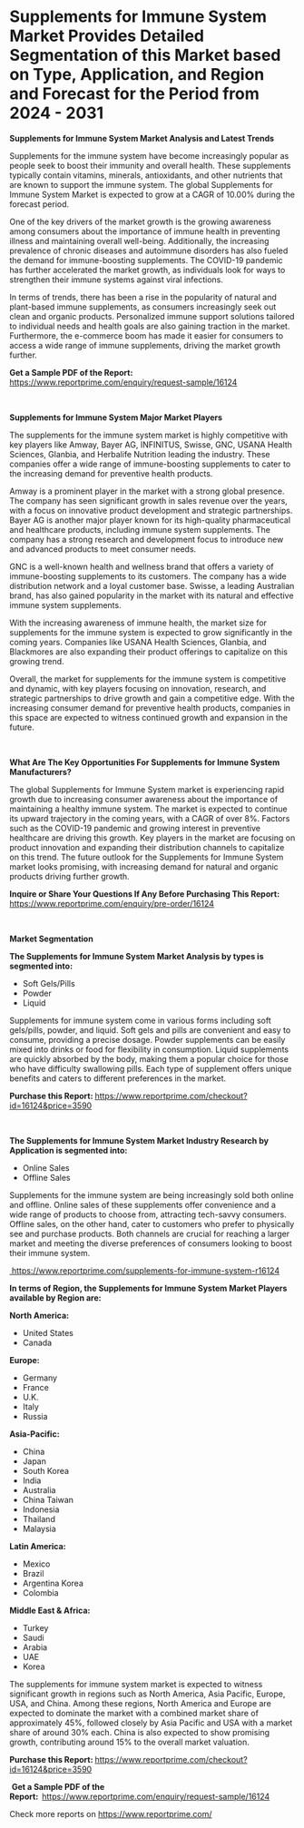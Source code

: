 <p><h1>Supplements for Immune System Market Provides Detailed Segmentation of this Market based on Type, Application, and Region and Forecast for the Period from 2024 - 2031</h1></p><p><strong>Supplements for Immune System Market Analysis and Latest Trends</strong></p>
<p><p>Supplements for the immune system have become increasingly popular as people seek to boost their immunity and overall health. These supplements typically contain vitamins, minerals, antioxidants, and other nutrients that are known to support the immune system. The global Supplements for Immune System Market is expected to grow at a CAGR of 10.00% during the forecast period.</p><p>One of the key drivers of the market growth is the growing awareness among consumers about the importance of immune health in preventing illness and maintaining overall well-being. Additionally, the increasing prevalence of chronic diseases and autoimmune disorders has also fueled the demand for immune-boosting supplements. The COVID-19 pandemic has further accelerated the market growth, as individuals look for ways to strengthen their immune systems against viral infections.</p><p>In terms of trends, there has been a rise in the popularity of natural and plant-based immune supplements, as consumers increasingly seek out clean and organic products. Personalized immune support solutions tailored to individual needs and health goals are also gaining traction in the market. Furthermore, the e-commerce boom has made it easier for consumers to access a wide range of immune supplements, driving the market growth further.</p></p>
<p><strong>Get a Sample PDF of the Report:&nbsp;</strong> <a href="https://www.reportprime.com/enquiry/request-sample/16124">https://www.reportprime.com/enquiry/request-sample/16124</a></p>
<p>&nbsp;</p>
<p><strong>Supplements for Immune System Major Market Players</strong></p>
<p><p>The supplements for the immune system market is highly competitive with key players like Amway, Bayer AG, INFINITUS, Swisse, GNC, USANA Health Sciences, Glanbia, and Herbalife Nutrition leading the industry. These companies offer a wide range of immune-boosting supplements to cater to the increasing demand for preventive health products.</p><p>Amway is a prominent player in the market with a strong global presence. The company has seen significant growth in sales revenue over the years, with a focus on innovative product development and strategic partnerships. Bayer AG is another major player known for its high-quality pharmaceutical and healthcare products, including immune system supplements. The company has a strong research and development focus to introduce new and advanced products to meet consumer needs.</p><p>GNC is a well-known health and wellness brand that offers a variety of immune-boosting supplements to its customers. The company has a wide distribution network and a loyal customer base. Swisse, a leading Australian brand, has also gained popularity in the market with its natural and effective immune system supplements.</p><p>With the increasing awareness of immune health, the market size for supplements for the immune system is expected to grow significantly in the coming years. Companies like USANA Health Sciences, Glanbia, and Blackmores are also expanding their product offerings to capitalize on this growing trend.</p><p>Overall, the market for supplements for the immune system is competitive and dynamic, with key players focusing on innovation, research, and strategic partnerships to drive growth and gain a competitive edge. With the increasing consumer demand for preventive health products, companies in this space are expected to witness continued growth and expansion in the future.</p></p>
<p>&nbsp;</p>
<p><strong>What Are The Key Opportunities For Supplements for Immune System Manufacturers?</strong></p>
<p><p>The global Supplements for Immune System market is experiencing rapid growth due to increasing consumer awareness about the importance of maintaining a healthy immune system. The market is expected to continue its upward trajectory in the coming years, with a CAGR of over 8%. Factors such as the COVID-19 pandemic and growing interest in preventive healthcare are driving this growth. Key players in the market are focusing on product innovation and expanding their distribution channels to capitalize on this trend. The future outlook for the Supplements for Immune System market looks promising, with increasing demand for natural and organic products driving further growth.</p></p>
<p><strong>Inquire or Share Your Questions If Any Before Purchasing This Report:</strong> <a href="https://www.reportprime.com/enquiry/pre-order/16124">https://www.reportprime.com/enquiry/pre-order/16124</a></p>
<p>&nbsp;</p>
<p><strong>Market Segmentation</strong></p>
<p><strong>The Supplements for Immune System Market Analysis by types is segmented into:</strong></p>
<p><ul><li>Soft Gels/Pills</li><li>Powder</li><li>Liquid</li></ul></p>
<p><p>Supplements for immune system come in various forms including soft gels/pills, powder, and liquid. Soft gels and pills are convenient and easy to consume, providing a precise dosage. Powder supplements can be easily mixed into drinks or food for flexibility in consumption. Liquid supplements are quickly absorbed by the body, making them a popular choice for those who have difficulty swallowing pills. Each type of supplement offers unique benefits and caters to different preferences in the market.</p></p>
<p><strong>Purchase this Report:&nbsp;</strong><a href="https://www.reportprime.com/checkout?id=16124&price=3590">https://www.reportprime.com/checkout?id=16124&price=3590</a></p>
<p>&nbsp;</p>
<p><strong>The Supplements for Immune System Market Industry Research by Application is segmented into:</strong></p>
<p><ul><li>Online Sales</li><li>Offline Sales</li></ul></p>
<p><p>Supplements for the immune system are being increasingly sold both online and offline. Online sales of these supplements offer convenience and a wide range of products to choose from, attracting tech-savvy consumers. Offline sales, on the other hand, cater to customers who prefer to physically see and purchase products. Both channels are crucial for reaching a larger market and meeting the diverse preferences of consumers looking to boost their immune system.</p></p>
<p><a href="https://www.reportprime.com/supplements-for-immune-system-r16124">&nbsp;https://www.reportprime.com/supplements-for-immune-system-r16124</a></p>
<p><strong>In terms of Region, the Supplements for Immune System Market Players available by Region are:</strong></p>
<p>
    <p> <strong> North America: </strong>
        <ul>
            <li>United States</li>
            <li>Canada</li>
        </ul>
        </p> 
    <p> <strong> Europe: </strong>
        <ul>
            <li>Germany</li>
            <li>France</li>
            <li>U.K.</li>
            <li>Italy</li>
            <li>Russia</li>
        </ul>
        </p> 
    <p> <strong> Asia-Pacific: </strong>
        <ul>
            <li>China</li>
            <li>Japan</li>
            <li>South Korea</li>
            <li>India</li>
            <li>Australia</li>
            <li>China Taiwan</li>
            <li>Indonesia</li>
            <li>Thailand</li>
            <li>Malaysia</li>
        </ul>
        </p> 
    <p> <strong> Latin America: </strong>
        <ul>
            <li>Mexico</li>
            <li>Brazil</li>
            <li>Argentina Korea</li>
            <li>Colombia</li>
        </ul>
        </p> 
    <p> <strong> Middle East & Africa: </strong>
        <ul>
            <li>Turkey</li>
            <li>Saudi</li>
            <li>Arabia</li>
            <li>UAE</li>
            <li>Korea</li>
        </ul>
    </p>
    </p>
<p><p>The supplements for immune system market is expected to witness significant growth in regions such as North America, Asia Pacific, Europe, USA, and China. Among these regions, North America and Europe are expected to dominate the market with a combined market share of approximately 45%, followed closely by Asia Pacific and USA with a market share of around 30% each. China is also expected to show promising growth, contributing around 15% to the overall market valuation.</p></p>
<p><strong>Purchase this Report: </strong><a href="https://www.reportprime.com/checkout?id=16124&price=3590">https://www.reportprime.com/checkout?id=16124&price=3590</a></p>
<p>&nbsp;<strong>Get a Sample PDF of the Report:&nbsp;&nbsp;</strong><a href="https://www.reportprime.com/enquiry/request-sample/16124">https://www.reportprime.com/enquiry/request-sample/16124</a></p>
<p><strong></strong></p>
<p>Check more reports on <a href="https://www.reportprime.com/">https://www.reportprime.com/</a></p>